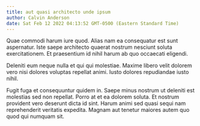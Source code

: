 ```yaml
---
title: aut quasi architecto unde ipsum
author: Calvin Anderson
date: Sat Feb 12 2022 04:13:52 GMT-0500 (Eastern Standard Time)
---
```

Quae commodi harum iure quod. Alias nam ea consequatur est sunt aspernatur. Iste saepe architecto quaerat nostrum nesciunt soluta exercitationem. Et praesentium id nihil harum ab quo occaecati eligendi.

 Deleniti eum neque nulla et qui qui molestiae. Maxime libero velit dolorem vero nisi dolores voluptas repellat animi. Iusto dolores repudiandae iusto nihil.

 Fugit fuga et consequuntur quidem in. Saepe minus nostrum ut deleniti est molestias sed non repellat. Porro at et ea dolorem soluta. Et nostrum provident vero deserunt dicta id sint. Harum animi sed quasi sequi nam reprehenderit veritatis expedita. Magnam aut tenetur maiores autem quo quod qui numquam sit.
